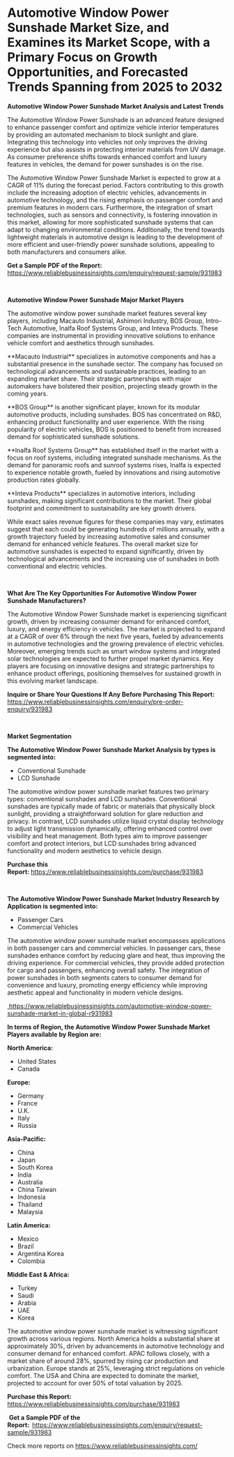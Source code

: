 <p><h1>Automotive Window Power Sunshade Market Size, and Examines its Market Scope, with a Primary Focus on Growth Opportunities, and Forecasted Trends Spanning from 2025 to 2032</h1></p><p><strong>Automotive Window Power Sunshade Market Analysis and Latest Trends</strong></p>
<p><p>The Automotive Window Power Sunshade is an advanced feature designed to enhance passenger comfort and optimize vehicle interior temperatures by providing an automated mechanism to block sunlight and glare. Integrating this technology into vehicles not only improves the driving experience but also assists in protecting interior materials from UV damage. As consumer preference shifts towards enhanced comfort and luxury features in vehicles, the demand for power sunshades is on the rise.</p><p>The Automotive Window Power Sunshade Market is expected to grow at a CAGR of 11% during the forecast period. Factors contributing to this growth include the increasing adoption of electric vehicles, advancements in automotive technology, and the rising emphasis on passenger comfort and premium features in modern cars. Furthermore, the integration of smart technologies, such as sensors and connectivity, is fostering innovation in this market, allowing for more sophisticated sunshade systems that can adapt to changing environmental conditions. Additionally, the trend towards lightweight materials in automotive design is leading to the development of more efficient and user-friendly power sunshade solutions, appealing to both manufacturers and consumers alike.</p></p>
<p><strong>Get a Sample PDF of the Report:&nbsp;</strong> <a href="https://www.reliablebusinessinsights.com/enquiry/request-sample/931983?utm_campaign=3359&utm_medium=2&utm_source=Github&utm_content=ia&utm_term=21032025&utm_id=automotive-window-power-sunshade">https://www.reliablebusinessinsights.com/enquiry/request-sample/931983</a></p>
<p>&nbsp;</p>
<p><strong>Automotive Window Power Sunshade Major Market Players</strong></p>
<p><p>The automotive window power sunshade market features several key players, including Macauto Industrial, Ashimori Industry, BOS Group, Intro-Tech Automotive, Inalfa Roof Systems Group, and Inteva Products. These companies are instrumental in providing innovative solutions to enhance vehicle comfort and aesthetics through sunshades.</p><p>**Macauto Industrial** specializes in automotive components and has a substantial presence in the sunshade sector. The company has focused on technological advancements and sustainable practices, leading to an expanding market share. Their strategic partnerships with major automakers have bolstered their position, projecting steady growth in the coming years.</p><p>**BOS Group** is another significant player, known for its modular automotive products, including sunshades. BOS has concentrated on R&D, enhancing product functionality and user experience. With the rising popularity of electric vehicles, BOS is positioned to benefit from increased demand for sophisticated sunshade solutions.</p><p>**Inalfa Roof Systems Group** has established itself in the market with a focus on roof systems, including integrated sunshade mechanisms. As the demand for panoramic roofs and sunroof systems rises, Inalfa is expected to experience notable growth, fueled by innovations and rising automotive production rates globally.</p><p>**Inteva Products** specializes in automotive interiors, including sunshades, making significant contributions to the market. Their global footprint and commitment to sustainability are key growth drivers. </p><p>While exact sales revenue figures for these companies may vary, estimates suggest that each could be generating hundreds of millions annually, with a growth trajectory fueled by increasing automotive sales and consumer demand for enhanced vehicle features. The overall market size for automotive sunshades is expected to expand significantly, driven by technological advancements and the increasing use of sunshades in both conventional and electric vehicles.</p></p>
<p>&nbsp;</p>
<p><strong>What Are The Key Opportunities For Automotive Window Power Sunshade Manufacturers?</strong></p>
<p><p>The Automotive Window Power Sunshade market is experiencing significant growth, driven by increasing consumer demand for enhanced comfort, luxury, and energy efficiency in vehicles. The market is projected to expand at a CAGR of over 6% through the next five years, fueled by advancements in automotive technologies and the growing prevalence of electric vehicles. Moreover, emerging trends such as smart window systems and integrated solar technologies are expected to further propel market dynamics. Key players are focusing on innovative designs and strategic partnerships to enhance product offerings, positioning themselves for sustained growth in this evolving market landscape.</p></p>
<p><strong>Inquire or Share Your Questions If Any Before Purchasing This Report:</strong> <a href="https://www.reliablebusinessinsights.com/enquiry/pre-order-enquiry/931983?utm_campaign=3359&utm_medium=2&utm_source=Github&utm_content=ia&utm_term=21032025&utm_id=automotive-window-power-sunshade">https://www.reliablebusinessinsights.com/enquiry/pre-order-enquiry/931983</a></p>
<p>&nbsp;</p>
<p><strong>Market Segmentation</strong></p>
<p><strong>The Automotive Window Power Sunshade Market Analysis by types is segmented into:</strong></p>
<p><ul><li>Conventional Sunshade</li><li>LCD Sunshade</li></ul></p>
<p><p>The automotive window power sunshade market features two primary types: conventional sunshades and LCD sunshades. Conventional sunshades are typically made of fabric or materials that physically block sunlight, providing a straightforward solution for glare reduction and privacy. In contrast, LCD sunshades utilize liquid crystal display technology to adjust light transmission dynamically, offering enhanced control over visibility and heat management. Both types aim to improve passenger comfort and protect interiors, but LCD sunshades bring advanced functionality and modern aesthetics to vehicle design.</p></p>
<p><strong>Purchase this Report:&nbsp;</strong><a href="https://www.reliablebusinessinsights.com/purchase/931983?utm_campaign=3359&utm_medium=2&utm_source=Github&utm_content=ia&utm_term=21032025&utm_id=automotive-window-power-sunshade">https://www.reliablebusinessinsights.com/purchase/931983</a></p>
<p>&nbsp;</p>
<p><strong>The Automotive Window Power Sunshade Market Industry Research by Application is segmented into:</strong></p>
<p><ul><li>Passenger Cars</li><li>Commercial Vehicles</li></ul></p>
<p><p>The automotive window power sunshade market encompasses applications in both passenger cars and commercial vehicles. In passenger cars, these sunshades enhance comfort by reducing glare and heat, thus improving the driving experience. For commercial vehicles, they provide added protection for cargo and passengers, enhancing overall safety. The integration of power sunshades in both segments caters to consumer demand for convenience and luxury, promoting energy efficiency while improving aesthetic appeal and functionality in modern vehicle designs.</p></p>
<p><a href="https://www.reliablebusinessinsights.com/automotive-window-power-sunshade-market-in-global-r931983?utm_campaign=3359&utm_medium=2&utm_source=Github&utm_content=ia&utm_term=21032025&utm_id=automotive-window-power-sunshade">&nbsp;https://www.reliablebusinessinsights.com/automotive-window-power-sunshade-market-in-global-r931983</a></p>
<p><strong>In terms of Region, the Automotive Window Power Sunshade Market Players available by Region are:</strong></p>
<p>
    <p> <strong> North America: </strong>
        <ul>
            <li>United States</li>
            <li>Canada</li>
        </ul>
        </p> 
    <p> <strong> Europe: </strong>
        <ul>
            <li>Germany</li>
            <li>France</li>
            <li>U.K.</li>
            <li>Italy</li>
            <li>Russia</li>
        </ul>
        </p> 
    <p> <strong> Asia-Pacific: </strong>
        <ul>
            <li>China</li>
            <li>Japan</li>
            <li>South Korea</li>
            <li>India</li>
            <li>Australia</li>
            <li>China Taiwan</li>
            <li>Indonesia</li>
            <li>Thailand</li>
            <li>Malaysia</li>
        </ul>
        </p> 
    <p> <strong> Latin America: </strong>
        <ul>
            <li>Mexico</li>
            <li>Brazil</li>
            <li>Argentina Korea</li>
            <li>Colombia</li>
        </ul>
        </p> 
    <p> <strong> Middle East & Africa: </strong>
        <ul>
            <li>Turkey</li>
            <li>Saudi</li>
            <li>Arabia</li>
            <li>UAE</li>
            <li>Korea</li>
        </ul>
    </p>
    </p>
<p><p>The automotive window power sunshade market is witnessing significant growth across various regions. North America holds a substantial share at approximately 30%, driven by advancements in automotive technology and consumer demand for enhanced comfort. APAC follows closely, with a market share of around 28%, spurred by rising car production and urbanization. Europe stands at 25%, leveraging strict regulations on vehicle comfort. The USA and China are expected to dominate the market, projected to account for over 50% of total valuation by 2025.</p></p>
<p><strong>Purchase this Report: </strong><a href="https://www.reliablebusinessinsights.com/purchase/931983?utm_campaign=3359&utm_medium=2&utm_source=Github&utm_content=ia&utm_term=21032025&utm_id=automotive-window-power-sunshade">https://www.reliablebusinessinsights.com/purchase/931983</a></p>
<p>&nbsp;<strong>Get a Sample PDF of the Report:&nbsp;&nbsp;</strong><a href="https://www.reliablebusinessinsights.com/enquiry/request-sample/931983?utm_campaign=3359&utm_medium=2&utm_source=Github&utm_content=ia&utm_term=21032025&utm_id=automotive-window-power-sunshade">https://www.reliablebusinessinsights.com/enquiry/request-sample/931983</a></p>
<p><strong></strong></p>
<p>Check more reports on <a href="https://www.reliablebusinessinsights.com/?utm_campaign=3359&utm_medium=2&utm_source=Github&utm_content=ia&utm_term=21032025&utm_id=automotive-window-power-sunshade">https://www.reliablebusinessinsights.com/</a></p>